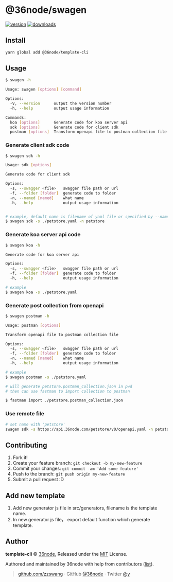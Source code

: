 # @36node/swagen

[![version][0]][1] [![downloads][2]][3]

## Install

```bash
yarn global add @36node/template-cli
```

## Usage

```sh
$ swagen -h

Usage: swagen [options] [command]

Options:
  -V, --version      output the version number
  -h, --help         output usage information

Commands:
  koa [options]      Generate code for koa server api
  sdk [options]      Generate code for client sdk
  postman [options]  Transform openapi file to postman collection file
```

### Generate client sdk code

```sh
$ swagen sdk -h

Usage: sdk [options]

Generate code for client sdk

Options:
  -s, --swagger <file>   swagger file path or url
  -f, --folder [folder]  generate code to folder
  -n, --named [named]    what name
  -h, --help             output usage information


# example, default name is filename of yaml file or specified by --name
$ swagen sdk -s ./petstore.yaml -n petstore
```

### Generate koa server api code

```sh
$ swagen koa -h

Generate code for koa server api

Options:
  -s, --swagger <file>   swagger file path or url
  -f, --folder [folder]  generate code to folder
  -h, --help             output usage information

# example
$ swagen koa -s ./petstore.yaml
```

### Generate post collection from openapi

```sh
$ swagen postman -h

Usage: postman [options]

Transform openapi file to postman collection file

Options:
  -s, --swagger <file>   swagger file path or url
  -f, --folder [folder]  generate code to folder
  -n, --named [named]    what name
  -h, --help             output usage information

# example
$ swagen postman -s ./petstore.yaml

# will generate petstore.postman_collection.json in pwd
# then can use fastman to import collection to postman

$ fastman import ./petstore.postman_collection.json
```

### Use remote file

```sh
# set name with 'petstore'
swagen sdk -s https://api.36node.com/petstore/v0/openapi.yaml -n petstore
```

## Contributing

1.  Fork it!
2.  Create your feature branch: `git checkout -b my-new-feature`
3.  Commit your changes: `git commit -am 'Add some feature'`
4.  Push to the branch: `git push origin my-new-feature`
5.  Submit a pull request :D

## Add new template

1. Add new generator js file in src/generators, filename is the template name.
2. In new generator js file， export default function which generate template.

## Author

**template-cli** © [36node](https://github.com/36node), Released under the [MIT](./LICENSE) License.

Authored and maintained by 36node with help from contributors ([list](https://github.com/36node/template-cli/contributors)).

> [github.com/zzswang](https://github.com/zzswang) · GitHub [@36node](https://github.com/36node) · Twitter [@y](https://twitter.com/y)

[0]: https://img.shields.io/npm/v/@36node/swagen.svg?style=flat
[1]: https://npmjs.com/package/@36node/swagen
[2]: https://img.shields.io/npm/dm/@36node/swagen.svg?style=flat
[3]: https://npmjs.com/package/@36node/swagen
